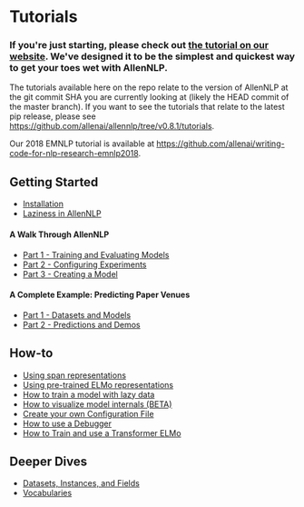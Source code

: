 # Tutorials

### If you're just starting, please check out [the tutorial on our website](https://allennlp.org/tutorials). We've designed it to be the simplest and quickest way to get your toes wet with AllenNLP.

The tutorials available here on the repo relate to the version of AllenNLP at the git commit SHA you are currently looking at (likely the HEAD commit of the master branch).  If you want to see the tutorials that relate to the latest pip release, please see https://github.com/allenai/allennlp/tree/v0.8.1/tutorials.

Our 2018 EMNLP tutorial is available at https://github.com/allenai/writing-code-for-nlp-research-emnlp2018.

## Getting Started

* [Installation](../README.md#installation)
* [Laziness in AllenNLP](getting_started/laziness.md)

#### A Walk Through AllenNLP

* [Part 1 - Training and Evaluating Models](getting_started/walk_through_allennlp/training_and_evaluating.md)
* [Part 2 - Configuring Experiments](getting_started/walk_through_allennlp/configuration.md)
* [Part 3 - Creating a Model](getting_started/walk_through_allennlp/creating_a_model.md)

#### A Complete Example: Predicting Paper Venues

* [Part 1 - Datasets and Models](getting_started/predicting_paper_venues/predicting_paper_venues_pt1.md)
* [Part 2 - Predictions and Demos](getting_started/predicting_paper_venues/predicting_paper_venues_pt2.md)

## How-to

* [Using span representations](how_to/span_representations.md)
* [Using pre-trained ELMo representations](how_to/elmo.md)
* [How to train a model with lazy data](how_to/laziness.md)
* [How to visualize model internals (BETA)](how_to/visualizing_model_internals.md)
* [Create your own Configuration File](how_to/create_a_configuration.md)
* [How to use a Debugger](how_to/using_a_debugger.md)
* [How to Train and use a Transformer ELMo](how_to/training_transformer_elmo.md)

## Deeper Dives

* [Datasets, Instances, and Fields](notebooks/data_pipeline.ipynb)
* [Vocabularies](notebooks/vocabulary.ipynb)
